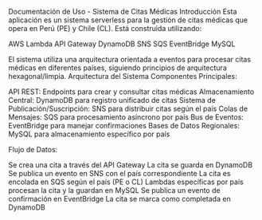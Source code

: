 Documentación de Uso - Sistema de Citas Médicas
Introducción
Esta aplicación es un sistema serverless para la gestión de citas médicas que opera en Perú (PE) y Chile (CL). Está construida utilizando:

AWS Lambda
API Gateway
DynamoDB
SNS
SQS
EventBridge
MySQL

El sistema utiliza una arquitectura orientada a eventos para procesar citas médicas en diferentes países, siguiendo principios de arquitectura hexagonal/limpia.
Arquitectura del Sistema
Componentes Principales:

API REST: Endpoints para crear y consultar citas médicas
Almacenamiento Central: DynamoDB para registro unificado de citas
Sistema de Publicación/Suscripción: SNS para distribuir citas según el país
Colas de Mensajes: SQS para procesamiento asíncrono por país
Bus de Eventos: EventBridge para manejar confirmaciones
Bases de Datos Regionales: MySQL para almacenamiento específico por país

Flujo de Datos:

Se crea una cita a través del API Gateway
La cita se guarda en DynamoDB
Se publica un evento en SNS con el país correspondiente
La cita es encolada en SQS según el país (PE o CL)
Lambdas específicas por país procesan la cita y la guardan en MySQL
Se publica un evento de confirmación en EventBridge
La cita se marca como completada en DynamoDB
